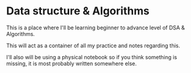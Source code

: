 # Data structure & Algorithms
This is a place where I'll be learning beginner to advance level of DSA & Algorithms.

This will act as a container of all my practice and notes regarding this.

I'll also will be using a physical notebook so if you think something is missing, it is most probably written somewhere else.